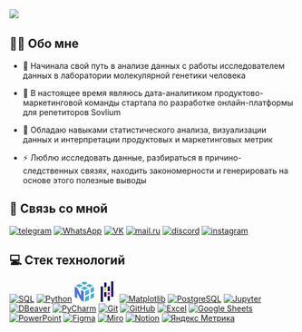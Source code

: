 <div>
    <img src="https://readme-typing-svg.herokuapp.com/?font=Righteous&size=35&color=DC143C&width=500&height=70&duration=4000&lines=Привет+!+👋;+Меня+зовут+Мария+✨;+И+я+дата-аналитик😎" />
</div>
<h2 align="left">👩‍💻 Обо мне</h2>

- 🚀 Начинала свой путь в анализе данных с работы исследователем данных в лаборатории молекулярной генетики человека

- 🔭 В настоящее время являюсь дата-аналитиком продуктово-маркетинговой команды стартапа по разработке онлайн-платформы для репетиторов Sovlium

- 🌱 Обладаю навыками статистического анализа, визуализации данных и интерпретации продуктовых и маркетинговых метрик

- ⚡ Люблю исследовать данные, разбираться в причино-следственных связях, находить закономерности и генерировать на основе этого полезные выводы
<h2 align="left">🤙 Связь со мной</h2>
 
<p align="left"> 
<a href="https://t.me/mahatomic" target="_blank" rel="noreferrer"><img src="https://upload.wikimedia.org/wikipedia/commons/8/82/Telegram_logo.svg" width="36" height="36" alt="telegram" title="telegram"/></a>
<a href="https://wa.me/79131011640?" target="_blank" rel="noreferrer"><img src="https://upload.wikimedia.org/wikipedia/commons/6/6b/WhatsApp.svg" width="38" height="38" alt="WhatsApp" title="WhatsApp"/></a>
<a href="https://vk.com/mahatomic" target="_blank" rel="noreferrer"><img src="https://upload.wikimedia.org/wikipedia/commons/f/f3/VK_Compact_Logo_%282021-present%29.svg" width="36" height="36" alt="VK" title="VK"/></a>
<a href="mailto:msurcukova@mail.ru" target="_blank" rel="noreferrer"><img src="https://cdn0.iconfinder.com/data/icons/social-flat-rounded-rects/512/mailru-1024.png" width="36" height="36" alt="mail.ru" title="mail.ru"/></a>
<a href="https://discordapp.com/users/697036552001421353/" target="_blank" rel="noreferrer"><img src="https://uxwing.com/wp-content/themes/uxwing/download/brands-and-social-media/discord-square-color-icon.png" width="36" height="36" alt="discord" title="discord"/></a>
<a href="https://www.instagram.com/mahatomic?" target="_blank" rel="noreferrer"><img src="https://upload.wikimedia.org/wikipedia/commons/9/95/Instagram_logo_2022.svg" width="36" height="36" alt="instagram" title="instagram"/></a>
</p>
<h2 align="left">💻 Стек технологий</h2>

<p align="left">
<a href="https://www.microsoft.com/en-us/sql-server/" target="_blank" rel="noreferrer"><img src="https://unifysolutions.net/supportedproduct/microsoft-sql-server/SQL-Databases.svg" width="36" height="36" alt="SQL" title="SQL"/></a>
<a href="https://www.python.org/" target="_blank" rel="noreferrer"><img src="https://raw.githubusercontent.com/danielcranney/readme-generator/main/public/icons/skills/python-colored.svg" width="36" height="36" alt="Python" title="Python"/></a>
<a href="https://numpy.org/" target="_blank" rel="noreferrer"><img src="https://raw.githubusercontent.com/devicons/devicon/master/icons/numpy/numpy-original.svg" width="36" height="36" alt="NumPy" title="NumPy"/></a>
<a href="https://pandas.pydata.org/" target="_blank" rel="noreferrer"><img src="https://raw.githubusercontent.com/devicons/devicon/master/icons/pandas/pandas-original.svg" width="36" height="36" alt="Pandas" title="Pandas"/></a>
<a href="https://matplotlib.org/" target="_blank" rel="noreferrer"><img src="https://raw.githubusercontent.com/gilbarbara/logos/main/logos/matplotlib.svg" width="36" height="36" alt="Matplotlib" title="Matplotlib"/></a>
<a href="https://www.postgresql.org/" target="_blank" rel="noreferrer"><img src="https://raw.githubusercontent.com/danielcranney/readme-generator/main/public/icons/skills/postgresql-colored.svg" width="36" height="36" alt="PostgreSQL" title="PostgreSQL"/></a>
<a href="https://jupyter.org/" target="_blank" rel="noreferrer"><img src="https://cdn.jsdelivr.net/gh/devicons/devicon/icons/jupyter/jupyter-original.svg" width="36" height="36" alt="Jupyter" title="Jupyter Notebook"/></a>
<a href="https://dbeaver.io/" target="_blank" rel="noreferrer"><img src="https://dbeaver.io/wp-content/uploads/2015/09/beaver-head.png" width="36" height="36" alt="DBeaver" title="DBeaver"/></a>
<a href="https://www.jetbrains.com/pycharm/" target="_blank" rel="noreferrer"><img src="https://upload.wikimedia.org/wikipedia/commons/1/1d/PyCharm_Icon.svg" width="36" height="36" alt="PyCharm" title="PyCharm"/></a>
<a href="https://git-scm.com/" target="_blank" rel="noreferrer"><img src="https://cdn.jsdelivr.net/gh/devicons/devicon/icons/git/git-original.svg" width="36" height="36" alt="Git" title="Git"/></a>
<a href="https://github.com/" target="_blank" rel="noreferrer"><img src="https://upload.wikimedia.org/wikipedia/commons/thumb/9/91/Octicons-mark-github.svg/1200px-Octicons-mark-github.svg.png?20180806170715" width="36" height="36" alt="GitHub" title="GitHub"/></a>
<a href="https://www.microsoft.com/en-us/microsoft-365/excel" target="_blank" rel="noreferrer"><img src="https://upload.wikimedia.org/wikipedia/commons/3/34/Microsoft_Office_Excel_%282019%E2%80%93present%29.svg" width="36" height="36" alt="Excel" title="Excel"/></a>
<a href="https://workspace.google.com/products/sheets/" target="_blank" rel="noreferrer"><img src="https://upload.wikimedia.org/wikipedia/commons/3/30/Google_Sheets_logo_%282014-2020%29.svg" width="36" height="36" alt="Google Sheets" title="Google Sheets"/></a>
<a href="https://www.microsoft.com/en-us/microsoft-365/powerpoint" target="_blank" rel="noreferrer"><img src="https://upload.wikimedia.org/wikipedia/commons/0/0d/Microsoft_Office_PowerPoint_%282019%E2%80%93present%29.svg" width="36" height="36" alt="PowerPoint" title="PowerPoint"/></a>
<a href="https://www.figma.com/" target="_blank" rel="noreferrer"><img src="https://upload.wikimedia.org/wikipedia/commons/3/33/Figma-logo.svg" width="36" height="36" alt="Figma" title="Figma"/></a>
<a href="https://miro.com/ru/" target="_blank" rel="noreferrer"><img src="https://static.wikia.nocookie.net/logopedia/images/a/aa/Miro_2019_I.svg/revision/latest?cb=20230907183508" width="36" height="36" alt="Miro" title="Miro"/></a>
<a href="https://www.notion.com/" target="_blank" rel="noreferrer"><img src="https://upload.wikimedia.org/wikipedia/commons/e/e9/Notion-logo.svg" width="36" height="36" alt="Notion" title="Notion"/></a>
<a href="https://metrica.yandex.com/promo/product" target="_blank" rel="noreferrer"><img src="https://upload.wikimedia.org/wikipedia/commons/8/83/Yandex_Metrica_icon.svg" width="36" height="50" alt="Яндекс Метрика" title="Яндекс Метрика"/></a>
</p>

